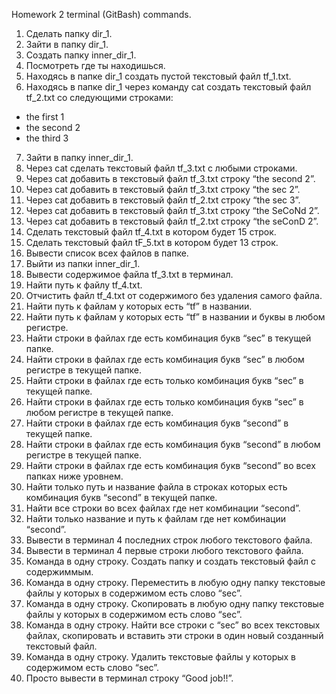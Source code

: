 Homework 2 terminal (GitBash) commands.

1. Сделать папку dir_1.
2. Зайти в папку dir_1.
3. Создать папку inner_dir_1.
4. Посмотреть где ты находишься.
5. Находясь в папке dir_1 создать пустой текстовый файл tf_1.txt.
6. Находясь в папке dir_1 через команду cat создать текстовый файл tf_2.txt со следующими строками:
- the first 1
- the second 2
- the third 3
7. Зайти в папку inner_dir_1.
8. Через cat сделать текстовый файл tf_3.txt  c любыми строками.
9. Через cat добавить в текстовый файл tf_3.txt строку “the second 2”.
10. Через cat добавить в текстовый файл tf_3.txt строку “the sec 2”.
11. Через cat добавить в текстовый файл tf_2.txt строку “the sec 3”.
12. Через cat добавить в текстовый файл tf_3.txt строку “the SeCoNd 2”.
13. Через cat добавить в текстовый файл tf_2.txt строку “the seConD 2”.
14. Сделать текстовый файл tf_4.txt в котором будет 15 строк.
15. Сделать текстовый файл tF_5.txt в котором будет 13 строк.
16. Вывести список всех файлов в папке.
17. Выйти из папки inner_dir_1.
18. Вывести содержимое файла tf_3.txt в терминал.
19. Найти путь к файлу tf_4.txt.
20. Отчистить файл tf_4.txt от содержимого без удаления самого файла.
21. Найти путь к файлам у которых есть  “tf” в названии.
22. Найти путь к файлам у которых есть  “tf” в названии и буквы в любом регистре.
23. Найти строки в файлах где есть комбинация букв “sec” в текущей папке.
24. Найти строки в файлах где есть комбинация букв “sec” в любом регистре в текущей папке.
25. Найти строки в файлах где есть только комбинация букв “sec” в текущей папке.
26. Найти строки в файлах где есть только комбинация букв “sec” в любом регистре в текущей папке.
27. Найти строки в файлах где есть комбинация букв “second” в текущей папке.
28. Найти строки в файлах где есть комбинация букв “second” в любом регистре в текущей папке.
29. Найти строки в файлах где есть комбинация букв “second” во всех папках ниже уровнем.
30. Найти только путь и название файла в строках которых есть комбинация букв “second” в текущей папке.
31. Найти все строки во всех файлах где нет комбинации “second”.
32. Найти только название и путь к файлам где нет комбинации “second”.
33. Вывести в терминал 4 последних строк любого текстового файла.
34. Вывести в терминал 4 первые строки любого текстового файла.
35. Команда в одну строку. Создать папку и создать текстовый файл с содержиммым.
36. Команда в одну строку. Переместить в любую одну папку текстовые файлы у которых в содержимом есть слово “sec”.
37. Команда в одну строку. Скопировать в любую одну папку текстовые файлы у которых в содержимом есть слово “sec”.
38. Команда в одну строку. Найти все строки c “sec” во всех текстовых файлах, скопировать и вставить эти строки в один новый созданный текстовый файл.
39. Команда в одну строку. Удалить текстовые файлы у которых в содержимом есть слово “sec”.
40. Просто вывести в терминал строку “Good job!!”.
